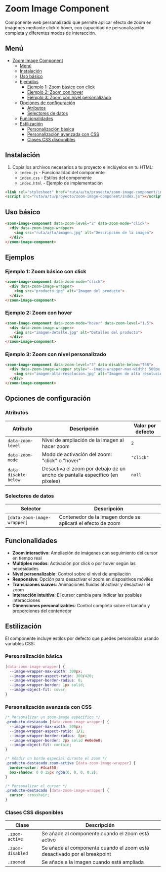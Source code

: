 # Zoom Image Component

Componente web personalizado que permite aplicar efecto de zoom en imágenes mediante click o hover, con capacidad de personalización completa y diferentes modos de interacción.

## Menú
- [Zoom Image Component](#zoom-image-component)
  - [Menú](#menú)
  - [Instalación](#instalación)
  - [Uso básico](#uso-básico)
  - [Ejemplos](#ejemplos)
    - [Ejemplo 1: Zoom básico con click](#ejemplo-1-zoom-básico-con-click)
    - [Ejemplo 2: Zoom con hover](#ejemplo-2-zoom-con-hover)
    - [Ejemplo 3: Zoom con nivel personalizado](#ejemplo-3-zoom-con-nivel-personalizado)
  - [Opciones de configuración](#opciones-de-configuración)
    - [Atributos](#atributos)
    - [Selectores de datos](#selectores-de-datos)
  - [Funcionalidades](#funcionalidades)
  - [Estilización](#estilización)
    - [Personalización básica](#personalización-básica)
    - [Personalización avanzada con CSS](#personalización-avanzada-con-css)
    - [Clases CSS disponibles](#clases-css-disponibles)

## Instalación

1. Copia los archivos necesarios a tu proyecto e inclúyelos en tu HTML:
   - `index.js` - Funcionalidad del componente
   - `index.css` - Estilos del componente
   - `index.html` - Ejemplo de implementación

```html
<link rel="stylesheet" href="ruta/a/tu/proyecto/zoom-image-component/index.css">
<script src="ruta/a/tu/proyecto/zoom-image-component/index.js"></script>
```

## Uso básico

```html
<zoom-image-component data-zoom-level="2" data-zoom-mode="click">
  <div data-zoom-image-wrapper>
    <img src="ruta/a/tu/imagen.jpg" alt="Descripción de la imagen">
  </div>
</zoom-image-component>
```

## Ejemplos

### Ejemplo 1: Zoom básico con click

```html
<zoom-image-component data-zoom-mode="click">
  <div data-zoom-image-wrapper>
    <img src="producto.jpg" alt="Imagen del producto">
  </div>
</zoom-image-component>
```

### Ejemplo 2: Zoom con hover

```html
<zoom-image-component data-zoom-mode="hover" data-zoom-level="1.5">
  <div data-zoom-image-wrapper>
    <img src="imagen-detalle.jpg" alt="Detalles del producto">
  </div>
</zoom-image-component>
```

### Ejemplo 3: Zoom con nivel personalizado

```html
<zoom-image-component data-zoom-level="3" data-disable-below="768">
  <div data-zoom-image-wrapper style="--image-wrapper-max-width: 500px; --image-wrapper-aspect-ratio: 1/1; --image-wrapper-border-radius: 8px;">
    <img src="imagen-alta-resolucion.jpg" alt="Imagen de alta resolución">
  </div>
</zoom-image-component>
```

## Opciones de configuración

### Atributos

| Atributo | Descripción | Valor por defecto |
|----------|-------------|-------------------|
| `data-zoom-level` | Nivel de ampliación de la imagen al hacer zoom | `2` |
| `data-zoom-mode` | Modo de activación del zoom: "click" o "hover" | `"click"` |
| `data-disable-below` | Desactiva el zoom por debajo de un ancho de pantalla específico (en píxeles) | `null` |

### Selectores de datos

| Selector | Descripción |
|----------|-------------|
| `[data-zoom-image-wrapper]` | Contenedor de la imagen donde se aplicará el efecto de zoom |

## Funcionalidades

- **Zoom interactivo**: Ampliación de imágenes con seguimiento del cursor en tiempo real
- **Múltiples modos**: Activación por click o por hover según las necesidades
- **Nivel personalizable**: Control sobre el nivel de ampliación 
- **Responsive**: Opción para desactivar el zoom en dispositivos móviles
- **Transiciones suaves**: Animaciones fluidas al activar y desactivar el zoom
- **Interacción intuitiva**: El cursor cambia para indicar las posibles interacciones
- **Dimensiones personalizables**: Control completo sobre el tamaño y proporciones del contenedor

## Estilización

El componente incluye estilos por defecto que puedes personalizar usando variables CSS:

### Personalización básica

```css
[data-zoom-image-wrapper] {
  --image-wrapper-max-width: 300px;
  --image-wrapper-aspect-ratio: 300/420;
  --image-wrapper-border-radius: 0;
  --image-wrapper-border: 1px solid;
  --image-object-fit: cover;
}
```

### Personalización avanzada con CSS

```css
/* Personalizar un zoom-image específico */
.producto-destacado [data-zoom-image-wrapper] {
  --image-wrapper-max-width: 500px;
  --image-wrapper-aspect-ratio: 1/1;
  --image-wrapper-border-radius: 8px;
  --image-wrapper-border: 2px solid #e0e0e0;
  --image-object-fit: contain;
}

/* Añadir un borde especial durante el zoom */
.producto-destacado.zoom-active [data-zoom-image-wrapper] {
  border-color: #4caf50;
  box-shadow: 0 0 15px rgba(0, 0, 0, 0.2);
}

/* Personalizar el cursor */
.producto-destacado [data-zoom-image-wrapper] {
  cursor: crosshair;
}
```

### Clases CSS disponibles

| Clase | Descripción |
|-------|-------------|
| `.zoom-active` | Se añade al componente cuando el zoom está activo |
| `.zoom-disabled` | Se añade al componente cuando el zoom está desactivado por el breakpoint |
| `.zoomed` | Se añade a la imagen cuando está ampliada |
